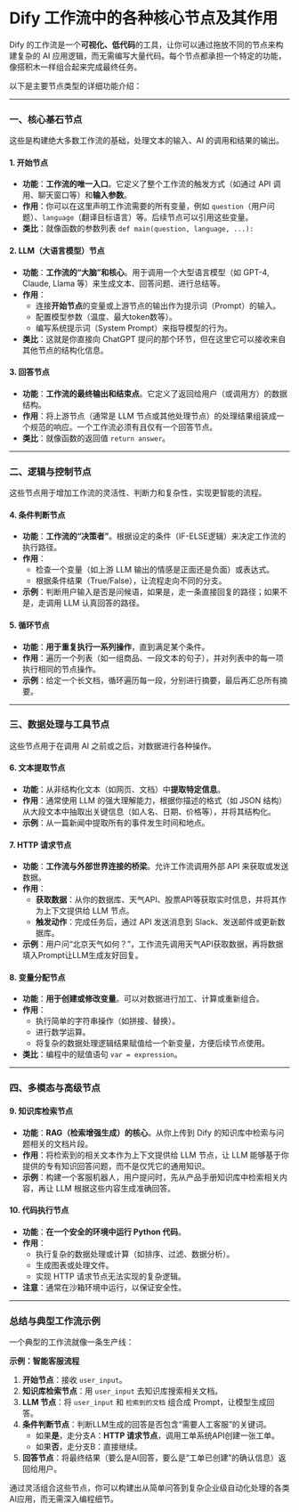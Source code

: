 #  Dify 工作流中的各种核心节点及其作用

Dify 的工作流是一个**可视化、低代码**的工具，让你可以通过拖放不同的节点来构建复杂的 AI 应用逻辑，而无需编写大量代码。每个节点都承担一个特定的功能，像搭积木一样组合起来完成最终任务。

以下是主要节点类型的详细功能介绍：

---

### 一、核心基石节点

这些是构建绝大多数工作流的基础，处理文本的输入、AI 的调用和结果的输出。

#### 1. **开始节点**
*   **功能**：**工作流的唯一入口**。它定义了整个工作流的触发方式（如通过 API 调用、聊天窗口等）和**输入参数**。
*   **作用**：你可以在这里声明工作流需要的所有变量，例如 `question`（用户问题）、`language`（翻译目标语言）等。后续节点可以引用这些变量。
*   **类比**：就像函数的参数列表 `def main(question, language, ...):`

#### 2. **LLM（大语言模型）节点**
*   **功能**：**工作流的“大脑”和核心**。用于调用一个大型语言模型（如 GPT-4, Claude, Llama 等）来生成文本、回答问题、进行总结等。
*   **作用**：
    *   连接**开始节点**的变量或上游节点的输出作为提示词（Prompt）的输入。
    *   配置模型参数（温度、最大token数等）。
    *   编写系统提示词（System Prompt）来指导模型的行为。
*   **类比**：这就是你直接向 ChatGPT 提问的那个环节，但在这里它可以接收来自其他节点的结构化信息。

#### 3. **回答节点**
*   **功能**：**工作流的最终输出和结束点**。它定义了返回给用户（或调用方）的数据结构。
*   **作用**：将上游节点（通常是 LLM 节点或其他处理节点）的处理结果组装成一个规范的响应。一个工作流必须有且仅有一个回答节点。
*   **类比**：就像函数的返回值 `return answer`。

---

### 二、逻辑与控制节点

这些节点用于增加工作流的灵活性、判断力和复杂性，实现更智能的流程。

#### 4. **条件判断节点**
*   **功能**：**工作流的“决策者”**。根据设定的条件（IF-ELSE逻辑）来决定工作流的执行路径。
*   **作用**：
    *   检查一个变量（如上游 LLM 输出的情感是正面还是负面）或表达式。
    *   根据条件结果（True/False），让流程走向不同的分支。
*   **示例**：判断用户输入是否是问候语，如果是，走一条直接回复的路径；如果不是，走调用 LLM 认真回答的路径。

#### 5. **循环节点**
*   **功能**：**用于重复执行一系列操作**，直到满足某个条件。
*   **作用**：遍历一个列表（如一组商品、一段文本的句子），并对列表中的每一项执行相同的节点操作。
*   **示例**：给定一个长文档，循环遍历每一段，分别进行摘要，最后再汇总所有摘要。

---

### 三、数据处理与工具节点

这些节点用于在调用 AI 之前或之后，对数据进行各种操作。

#### 6. **文本提取节点**
*   **功能**：从非结构化文本（如网页、文档）中**提取特定信息**。
*   **作用**：通常使用 LLM 的强大理解能力，根据你描述的格式（如 JSON 结构）从大段文本中抽取出关键信息（如人名、日期、价格等），并将其结构化。
*   **示例**：从一篇新闻中提取所有的事件发生时间和地点。

#### 7. **HTTP 请求节点**
*   **功能**：**工作流与外部世界连接的桥梁**。允许工作流调用外部 API 来获取或发送数据。
*   **作用**：
    *   **获取数据**：从你的数据库、天气API、股票API等获取实时信息，并将其作为上下文提供给 LLM 节点。
    *   **触发动作**：完成任务后，通过 API 发送消息到 Slack、发送邮件或更新数据库。
*   **示例**：用户问“北京天气如何？”，工作流先调用天气API获取数据，再将数据填入Prompt让LLM生成友好回复。

#### 8. **变量分配节点**
*   **功能**：**用于创建或修改变量**。可以对数据进行加工、计算或重新组合。
*   **作用**：
    *   执行简单的字符串操作（如拼接、替换）。
    *   进行数学运算。
    *   将复杂的数据处理逻辑结果赋值给一个新变量，方便后续节点使用。
*   **类比**：编程中的赋值语句 `var = expression`。

---

### 四、多模态与高级节点

#### 9. **知识库检索节点**
*   **功能**：**RAG（检索增强生成）的核心**。从你上传到 Dify 的知识库中检索与问题相关的文档片段。
*   **作用**：将检索到的相关文本作为上下文提供给 LLM 节点，让 LLM 能够基于你提供的专有知识回答问题，而不是仅凭它的通用知识。
*   **示例**：构建一个客服机器人，用户提问时，先从产品手册知识库中检索相关内容，再让 LLM 根据这些内容生成准确回答。

#### 10. **代码执行节点**
*   **功能**：**在一个安全的环境中运行 Python 代码**。
*   **作用**：
    *   执行复杂的数据处理或计算（如排序、过滤、数据分析）。
    *   生成图表或处理文件。
    *   实现 HTTP 请求节点无法实现的复杂逻辑。
*   **注意**：通常在沙箱环境中运行，以保证安全性。

---

### 总结与典型工作流示例

一个典型的工作流就像一条生产线：

**示例：智能客服流程**
1.  **开始节点**：接收 `user_input`。
2.  **知识库检索节点**：用 `user_input` 去知识库搜索相关文档。
3.  **LLM 节点**：将 `user_input` 和 `检索到的文档` 组合成 Prompt，让模型生成回答。
4.  **条件判断节点**：判断LLM生成的回答是否包含“需要人工客服”的关键词。
    *   如果**是**，走分支A：**HTTP 请求节点**，调用工单系统API创建一张工单。
    *   如果**否**，走分支B：直接继续。
5.  **回答节点**：将最终结果（要么是AI回答，要么是“工单已创建”的确认信息）返回给用户。

通过灵活组合这些节点，你可以构建出从简单问答到复杂企业级自动化处理的各类AI应用，而无需深入编程细节。